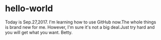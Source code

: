 # hello-world

Today is Sep.27,2017.
I'm learning how to use GitHub now.The whole things is brand new for me.
However, I'm sure it's not a big deal.Just try hard and you will get what you want.
Betty.
